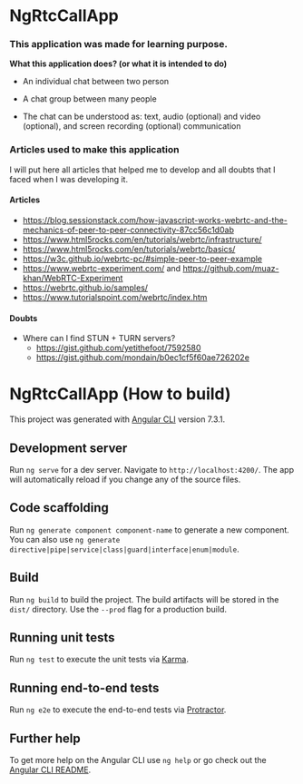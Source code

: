# NgRtcCallApp

### This application was made for learning purpose.

**What this application does? (or what it is intended to do)**

- An individual chat between two person

- A chat group between many people

- The chat can be understood as: text, audio (optional) and video (optional), and screen recording (optional) communication

### Articles used to make this application

I will put here all articles that helped me to develop and all doubts that I faced when I was developing it.

#### Articles
- https://blog.sessionstack.com/how-javascript-works-webrtc-and-the-mechanics-of-peer-to-peer-connectivity-87cc56c1d0ab
- https://www.html5rocks.com/en/tutorials/webrtc/infrastructure/
- https://www.html5rocks.com/en/tutorials/webrtc/basics/
- https://w3c.github.io/webrtc-pc/#simple-peer-to-peer-example
- https://www.webrtc-experiment.com/ and https://github.com/muaz-khan/WebRTC-Experiment
- https://webrtc.github.io/samples/
- https://www.tutorialspoint.com/webrtc/index.htm

#### Doubts
- Where can I find STUN + TURN servers?
  - https://gist.github.com/yetithefoot/7592580
  - https://gist.github.com/mondain/b0ec1cf5f60ae726202e


# NgRtcCallApp (How to build)

This project was generated with [Angular CLI](https://github.com/angular/angular-cli) version 7.3.1.

## Development server

Run `ng serve` for a dev server. Navigate to `http://localhost:4200/`. The app will automatically reload if you change any of the source files.

## Code scaffolding

Run `ng generate component component-name` to generate a new component. You can also use `ng generate directive|pipe|service|class|guard|interface|enum|module`.

## Build

Run `ng build` to build the project. The build artifacts will be stored in the `dist/` directory. Use the `--prod` flag for a production build.

## Running unit tests

Run `ng test` to execute the unit tests via [Karma](https://karma-runner.github.io).

## Running end-to-end tests

Run `ng e2e` to execute the end-to-end tests via [Protractor](http://www.protractortest.org/).

## Further help

To get more help on the Angular CLI use `ng help` or go check out the [Angular CLI README](https://github.com/angular/angular-cli/blob/master/README.md).
